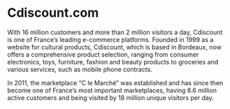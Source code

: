 # Cdiscount.com

<div class="container-toc"></div>

With 16 million customers and more than 2 million visitors a day, Cdiscount is one of France’s leading e-commerce platforms. Founded in 1999 as a website for cultural products, Cdiscount, which is based in Bordeaux, now offers a comprehensive product selection, ranging from consumer electronics, toys, furniture, fashion and beauty products to groceries and various services, such as mobile phone contracts.

In 2011, the marketplace “C le Marché” was established and has since then become one of France’s most important marketplaces, having 8.6 million active customers and being visited by 18 million unique visitors per day.